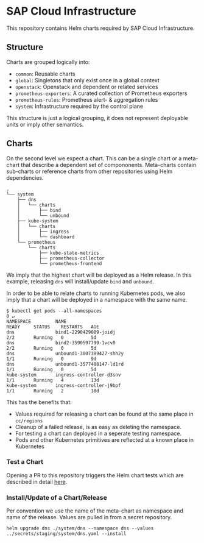 # SAP Cloud Infrastructure 

This repository contains Helm charts required by SAP Cloud Infrastructure.

## Structure

Charts are grouped logically into:

  * `common`: Reusable charts
  * `global`: Singletons that only exist once in a global context
  * `openstack`: Openstack and dependent or related services
  * `prometheus-exporters`: A curated collection of Prometheus exporters
  * `prometheus-rules`: Prometheus alert- & aggregation rules
  * `system`: Infrastructure required by the control plane

This structure is just a logical grouping, it does not represent deployable
units or imply other semantics.

## Charts

On the second level we expect a chart. This can be a single chart or
a meta-chart that describe a dependent set of compononents. Meta-charts contain
sub-charts or reference charts from other repositories using Helm dependencies.

```
.
└── system
    ├── dns
    │   └── charts
    │       ├── bind
    │       └── unbound
    ├── kube-system
    │   └── charts
    │       ├── ingress
    │       └── dashboard
    └── prometheus
        └── charts
            ├── kube-state-metrics
            ├── prometheus-collector
            └── prometheus-frontend
```

We imply that the highest chart will be deployed as a Helm release. In this
example, releasing `dns` will install/update `bind` and `unbound`.

In order to be able to relate charts to running Kubernetes pods, we also imply
that a chart will be deployed in a namespace with the same name.

```
$ kubectl get pods --all-namespaces                                                                                                                 0 ↵
NAMESPACE         NAME                                               READY     STATUS    RESTARTS   AGE
dns               bind1-2290429089-joidj                             2/2       Running   0          5d
dns               bind2-3590597799-1vcv0                             2/2       Running   0          5d
dns               unbound1-3007389427-shh2y                          1/1       Running   0          9d
dns               unbound1-3577488147-ld1rd                          1/1       Running   0          5d
kube-system       ingress-controller-d3snv                           1/1       Running   4          13d
kube-system       ingress-controller-j9bpf                           1/1       Running   2          18d
```

This has the benefits that:

  * Values required for releasing a chart can be found at the same place in `cc/regions`
  * Cleanup of a failed release, is as easy as deleting the namespace.
  * For testing a chart can deployed in a seperate testing namespace.
  * Pods and other Kubernetes primitives are reflected at a known place in
      Kubernetes

### Test a Chart

Opening a PR to this repository triggers the Helm chart tests which are described in detail [here](./ci/README.md).

### Install/Update of a Chart/Release

Per convention we use the name of the meta-chart as namespace and name of the
release. Values are pulled in from a secret repository.

```
helm upgrade dns ./system/dns --namespace dns --values ../secrets/staging/system/dns.yaml --install
```
